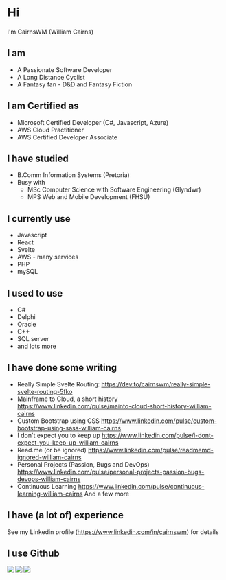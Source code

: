 # Hi 
I'm CairnsWM (William Cairns)

## I am
- A Passionate Software Developer
- A Long Distance Cyclist
- A Fantasy fan - D&D and Fantasy Fiction

## I am Certified as
- Microsoft Certified Developer (C#, Javascript, Azure)
- AWS Cloud Practitioner
- AWS Certified Developer Associate

## I have studied
- B.Comm Information Systems (Pretoria)
- Busy with
  - MSc Computer Science with Software Engineering (Glyndwr)
  - MPS Web and Mobile Development (FHSU)

## I currently use
- Javascript
- React
- Svelte
- AWS - many services
- PHP
- mySQL

## I used to use
- C#
- Delphi
- Oracle
- C++
- SQL server
- and lots more

## I have done some writing
- Really Simple Svelte Routing: https://dev.to/cairnswm/really-simple-svelte-routing-5fko
- Mainframe to Cloud, a short history https://www.linkedin.com/pulse/mainto-cloud-short-history-william-cairns
- Custom Bootstrap using CSS https://www.linkedin.com/pulse/custom-bootstrap-using-sass-william-cairns
- I don't expect you to keep up https://www.linkedin.com/pulse/i-dont-expect-you-keep-up-william-cairns
- Read.me (or be ignored) https://www.linkedin.com/pulse/readmemd-ignored-william-cairns
- Personal Projects (Passion, Bugs and DevOps) https://www.linkedin.com/pulse/personal-projects-passion-bugs-devops-william-cairns
- Continuous Learning https://www.linkedin.com/pulse/continuous-learning-william-cairns
And a few more

## I have (a lot of) experience
See my Linkedin profile (https://www.linkedin.com/in/cairnswm) for details

## I use Github

<a href="https://github.com/cairnswm">
  <img align="left" src="https://github-readme-stats.vercel.app/api?username=cairnswm&count_private=true&show_icons=true&theme=radical" />
</a>
<a href="https://github.com/cairnswm">
  <img align="left" src="https://github-readme-stats.vercel.app/api/top-langs/?username=cairnswm" />
</a>

![](https://img.shields.io/badge/Code-Javascript-informational?style=flat&logo=code&logoColor=white&color=2bbc8a)

<!--GITHUB_ACTIVITY:{"rows": 5, "raw": true}-->

